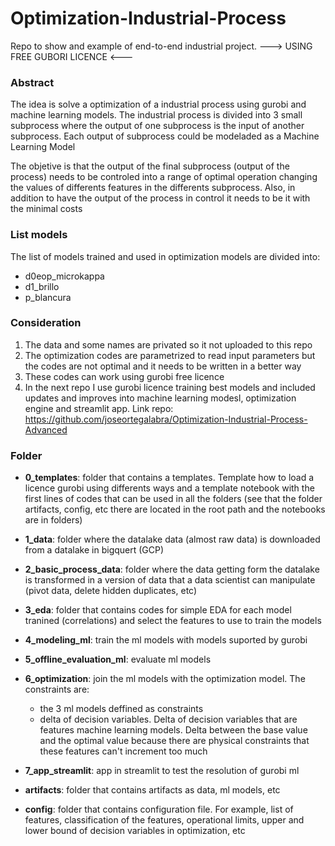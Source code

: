 # Optimization-Industrial-Process

Repo to show and example of end-to-end industrial project. ---> USING FREE GUBORI LICENCE <---



### Abstract
The idea is solve a optimization of a industrial process using gurobi and machine learning models. 
The industrial process is divided into 3 small subprocess where the output of one subprocess is the input of another subprocess.
Each output of subprocess could be modeladed as a Machine Learning Model

The objetive is that the output of the final subprocess (output of the process) needs to be controled into a range of optimal operation changing the values of differents features in the differents subprocess. Also, in addition to have the output of the process in control it needs to be it with the minimal costs

### List models
The list of models trained and used in optimization models are divided into:
- d0eop_microkappa
- d1_brillo
- p_blancura


### Consideration
1. The data and some names are privated so it not uploaded to this repo
2. The optimization codes are parametrized to read input parameters but the codes are not optimal and it needs to be written in a better way
3. These codes can work using gurobi free licence
4. In the next repo I use gurobi licence training best models and included updates and improves into machine learning modesl, optimization engine and streamlit app. Link repo: https://github.com/joseortegalabra/Optimization-Industrial-Process-Advanced


### Folder
- **0_templates**: folder that contains a templates. Template how to load a licence gurobi using differents ways and a template notebook with the first lines of codes that can be used in all the folders (see that the folder artifacts, config, etc there are located in the root path and the notebooks are in folders) 

- **1_data**: folder where the datalake data (almost raw data) is downloaded from a datalake in bigquert (GCP)

- **2_basic_process_data**: folder where the data getting form the datalake is transformed in a version of data that a data scientist can manipulate (pivot data, delete hidden duplicates, etc)

- **3_eda**: folder that contains codes for simple EDA for each model tranined (correlations) and select the features to use to train the models

- **4_modeling_ml**: train the ml models with models suported by gurobi

- **5_offline_evaluation_ml**: evaluate ml models

- **6_optimization**: join the ml models with the optimization model. The constraints are:
    - the 3 ml models deffined as constraints
    - delta of decision variables. Delta of decision variables that are features machine learning models. Delta between the base value and the optimal value because there are physical constraints that these features can't increment too much

- **7_app_streamlit**: app in streamlit to test the resolution of gurobi ml

- **artifacts**: folder that contains artifacts as data, ml models, etc

- **config**: folder that contains configuration file. For example, list of features, classification of the features, operational limits, upper and lower bound of decision variables in optimization, etc
